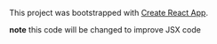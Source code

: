 This project was bootstrapped with [Create React App](https://github.com/facebook/create-react-app).

**note**
this code will be changed to improve JSX code
